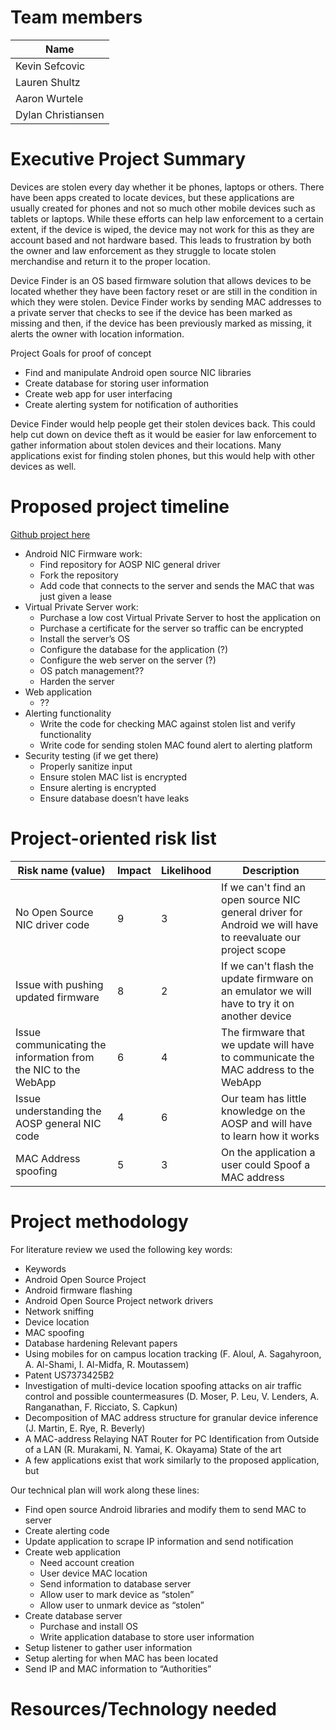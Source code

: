 # Team members
| Name |
| ------ |
| Kevin Sefcovic |
| Lauren Shultz |
| Aaron Wurtele |
| Dylan Christiansen |

# Executive Project Summary
Devices are stolen every day whether it be phones, laptops or others. There have been apps created to locate devices, but these applications are usually created for phones and not so much other mobile devices such as tablets or laptops. While these efforts can help law enforcement to a certain extent, if the device is wiped, the device may not work for this as they are account based and not hardware based. This leads to frustration by both the owner and law enforcement as they struggle to locate stolen merchandise and return it to the proper location.

Device Finder is an OS based firmware solution that allows devices to be located whether they have been factory reset or are still in the condition in which they were stolen. Device Finder works by sending MAC addresses to a private server that checks to see if the device has been marked as missing and then, if the device has been previously marked as missing, it alerts the owner with location information.

Project Goals for proof of concept
+ Find and manipulate Android open source NIC libraries
+ Create database for storing user information
+ Create web app for user interfacing
+ Create alerting system for notification of authorities


Device Finder would help people get their stolen devices back. This could help cut down on device theft as it would be easier for law enforcement to gather information about stolen devices and their locations. Many applications exist for finding stolen phones, but this would help with other devices as well.

# Proposed project timeline

[Github project here](https://github.com/ksefcovic/CYBR4580/projects/1)

+ Android NIC Firmware work:
    - Find repository for AOSP NIC general driver
    - Fork the repository
    - Add code that connects to the server and sends the MAC that was just given a lease
+ Virtual Private Server work:
    - Purchase a low cost Virtual Private Server to host the application on
    - Purchase a certificate for the server so traffic can be encrypted
    - Install the server’s OS
    - Configure the database for the application (?)
    - Configure the web server on the server (?)
    - OS patch management??
    - Harden the server
+ Web application
    - ??
+ Alerting functionality
    - Write the code for checking MAC against stolen list and verify functionality
    - Write code for sending stolen MAC found alert to alerting platform
+ Security testing (if we get there)
    - Properly sanitize input
    - Ensure stolen MAC list is encrypted
    - Ensure alerting is encrypted
    - Ensure database doesn’t have leaks

# Project-oriented risk list

|Risk name (value)  | Impact     | Likelihood | Description |
|-------------------|------------|------------|-------------|
|No Open Source NIC driver code | 9 | 3 | If we can't find an open source NIC general driver for Android we will have to reevaluate our project scope  |
|Issue with pushing updated firmware | 8 | 2 | If we can't flash the update firmware on an emulator we will have to try it on another device |
|Issue communicating the information from the NIC to the WebApp | 6 | 4 | The firmware that we update will have to communicate the MAC address to the WebApp |
|Issue understanding the AOSP general NIC code | 4 | 6 | Our team has little knowledge on the AOSP and will  have to learn how it works | 
| MAC Address spoofing | 5 | 3 | On the application a user could Spoof a MAC address |

# Project methodology
For literature review we used the following key words:
+ Keywords
+ Android Open Source Project
+ Android firmware flashing
+ Android Open Source Project network drivers
+ Network sniffing
+ Device location
+ MAC spoofing
+ Database hardening
Relevant papers
+ Using mobiles for on campus location tracking (F. Aloul, A. Sagahyroon, 	A. Al-Shami, I. Al-Midfa, R. Moutassem)
+ Patent US7373425B2
+ Investigation of multi-device location spoofing attacks on air traffic control and possible countermeasures (D. Moser, P. Leu, V. Lenders, A. Ranganathan, F. Ricciato, S. Capkun)
+ Decomposition of MAC address structure for granular device inference (J. Martin, E. Rye, R. Beverly)
+ A MAC-address Relaying NAT Router for PC Identification from Outside of a LAN (R. Murakami, N. Yamai, K. Okayama)
State of the art
+ A few applications exist that work similarly to the proposed application, but

Our technical plan will work along these lines:
+ Find open source Android libraries and modify them to send MAC to server
+ Create alerting code
+ Update application to scrape IP information and send notification
+ Create web application
    - Need account creation
    - User device MAC location
    - Send information to database server
    - Allow user to mark device as “stolen”
    - Allow user to unmark device as “stolen”
+ Create database server
    - Purchase and install OS
    - Write application database to store user information
+ Setup listener to gather user information
+ Setup alerting for when MAC has been located
+ Send IP and MAC information to “Authorities”

# Resources/Technology needed
